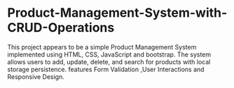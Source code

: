# Product-Management-System-with-CRUD-Operations
This project appears to be a simple Product Management System implemented using HTML, CSS,  JavaScript and bootstrap. The system allows users to add, update, delete, and search for products with local storage persistence. features Form Validation ,User Interactions and Responsive Design.
